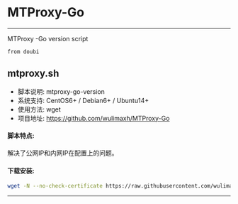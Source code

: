 # MTProxy-Go
----

MTProxy -Go version script

`from doubi`
## mtproxy.sh


- 脚本说明: mtproxy-go-version
- 系统支持: CentOS6+ / Debian6+ / Ubuntu14+
- 使用方法: wget
- 项目地址: https://github.com/wulimaxh/MTProxy-Go

#### 脚本特点:
解决了公网IP和内网IP在配置上的问题。

#### 下载安装:
``` bash
wget -N --no-check-certificate https://raw.githubusercontent.com/wulimaxh/MTProxy-Go/master/mtproxy_go.sh && chmod +x tcp.sh && ./tcp.sh
```


---
